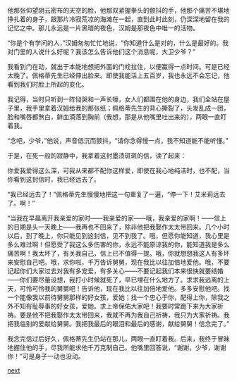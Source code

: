 
他那张仰望阴云密布的天空的脸，他那双紧握拳头的颤抖的手，他那个痛苦不堪地挣扎着的身子，跟那片冷寂荒凉的海滩在一起，直到此时此刻，仍深深地留在我的记忆之中。那儿永远是一片黑暗的夜色，汉姆是那夜色中唯一的活物。

“你是个有学问的人，”汉姆匆匆忙忙地说，“你知道什么是对的，什么是最好的。我对门里的人说什么好呢？我该怎么告诉他们这个消息呢，大卫少爷？”

我看到门在动，就出于本能地想把外面的门栓拉住，以便赢得一点时间。可是已经太晚了。佩格蒂先生已经伸出脸来。即使我能活上五百岁，我也永远不会忘记，他看到我们时脸上所起的变化。

我记得，当时只听到一阵恸哭和一声长嚎，女人们都围在他的身边，我们全站在屋子里，我手里拿着汉姆给我的那张纸；佩格蒂先生的背心撕裂了，头发乱成一团，脸和嘴唇都煞白，鲜血滴落到胸前（我想，那是从他嘴里吐出来的），两眼一直盯着我。

“念吧，少爷，”他说，声音低沉而颤抖，“请你念得慢一点，我不知道能不能听懂。”

于是，在死一般的寂静中，我拿着这封墨渍斑斑的信，读了起来：

你爱我爱得这么深，可我从来都不配你这样爱，即使在我心地纯洁时，也不配，当你看到这封信时，我已经远去了。

“我已经远去了！”佩格蒂先生慢慢地把这一句重复了一遍，“停一下！艾米莉远去了。啊！”

“当我在早晨离开我亲爱的家时——我亲爱的家——哦，我亲爱的家啊！——信上的日期是头一天晚上——我再也不回来了，除非他把我娶作太太带回来。几个小时以后，到了晚上，你只能见到这封信，见不到我了。哦，但愿你能知道，我心里是多么难过啊！但愿受了我这么多伤害的你，永远不能原谅我的你，能知道我是多么痛苦啊！我太坏了，有关我自己，信上已不值得一提。哦，你就想想我这人有多坏来安慰自己吧。哦，求你啦，千万告诉舅舅，现在我比以往加倍地爱他。哦，不要记起你们大家过去对我有多宠爱，有多关心——不要记起我们本来很快就要结婚——你们要尽量设想，我打小时候就死了，早已埋在什么地方了。求求我远离的上天，可怜可怜我的舅舅吧！告诉他，现在我比以往加倍地爱他。多多安慰他吧。找一个能像我以前待舅舅那样的好女孩，爱她；找一个忠心于你，配得上你，除我之外不知有耻辱事的好女孩，爱她。求上帝保佑大家吧！我要时常跪下来为大家祈祷。要是他不把我娶作太太带回来，我就不再为我自己祈祷，我只为大家祈祷。我把我临别的爱献给舅舅。我把我最后的眼泪和最后的感谢，献给舅舅！信念完了。”

我念完信过后好久，佩格蒂先生仍站在那儿，两眼一直盯着我。后来，我终于冒昧地握住他的手，尽我所能求他千万克制自己。他嘴里回答说，“谢谢，少爷，谢谢你！”可是身子一动也没动。

[next](page404.md)